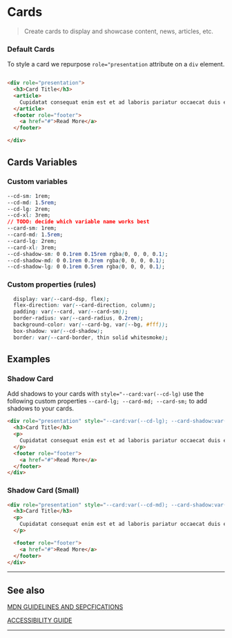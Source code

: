 # Cards

> Create cards to display and showcase content, news, articles, etc.

### Default Cards

To style a card we repurpose `role="presentation` attribute on a `div` element.

```html preview

<div role="presentation">
  <h3>Card Title</h3>
  <article>
    Cupidatat consequat enim est et ad laboris pariatur occaecat duis esse culpa. Et reprehenderit do in Lorem do magna excepteur amet tempor laborum nisi voluptate consectetur. Qui nisi nisi cupidatat anim velit fugiat esse in.
  </article>
  <footer role="footer">
    <a href="#">Read More</a>
  </footer>

</div>

```
## Cards Variables

### Custom variables

```css
--cd-sm: 1rem;
--cd-md: 1.5rem;
--cd-lg: 2rem;
--cd-xl: 3rem;
// TODO: decide which variable name works best
--card-sm: 1rem;
--card-md: 1.5rem;
--card-lg: 2rem;
--card-xl: 3rem;
--cd-shadow-sm: 0 0.1rem 0.15rem rgba(0, 0, 0, 0.1);
--cd-shadow-md: 0 0.1rem 0.3rem rgba(0, 0, 0, 0.1);
--cd-shadow-lg: 0 0.1rem 0.5rem rgba(0, 0, 0, 0.1);
```

### Custom properties (rules)

```css
  display: var(--card-dsp, flex);
  flex-direction: var(--card-direction, column);
  padding: var(--card, var(--card-sm));
  border-radius: var(--card-radius, 0.2rem);
  background-color: var(--card-bg, var(--bg, #fff));
  box-shadow: var(--cd-shadow);
  border: var(--card-border, thin solid whitesmoke);
```

## Examples


### Shadow Card

Add shadows to your cards with `style="--card:var(--cd-lg)` use the following custom properties `--card-lg; --card-md; --card-sm;` to add shadows to your cards.

```html preview
<div role="presentation" style="--card:var(--cd-lg); --card-shadow:var(--cd-shadow-lg);">
  <h3>Card Title</h3>
  <p>
    Cupidatat consequat enim est et ad laboris pariatur occaecat duis esse culpa. Et reprehenderit do in Lorem do magna excepteur amet tempor laborum nisi voluptate consectetur. Qui nisi nisi cupidatat anim velit fugiat esse in.
  </p>
  <footer role="footer">
    <a href="#">Read More</a>
  </footer>
</div>
```

### Shadow Card (Small)

```html preview
<div role="presentation" style="--card:var(--cd-md); --card-shadow:var(--cd-shadow-sm);">
  <h3>Card Title</h3>
  <p>
    Cupidatat consequat enim est et ad laboris pariatur occaecat duis esse culpa. Et reprehenderit do in Lorem do magna excepteur amet tempor laborum nisi voluptate consectetur. Qui nisi nisi cupidatat anim velit fugiat esse in.
  </p>

  <footer role="footer">
    <a href="#">Read More</a>
  </footer>
</div>
```

----
## See also


[MDN GUIDELINES AND SEPCFICATIONS]()

[ACCESSIBILITY GUIDE]()

----
